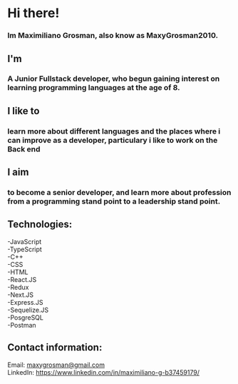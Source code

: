 # Hi there!                                        

### Im Maximiliano Grosman, also know as MaxyGrosman2010.

## I'm
### A Junior Fullstack developer, who begun gaining interest on learning programming languages at the age of 8.

## I like to
### learn more about different languages and the places where i can improve as a developer, particulary i like to work on the Back end

## I aim
### to become a senior developer, and learn more about profession from a programming stand point to a leadership stand point.

## Technologies:
-JavaScript<br>
-TypeScript<br>
-C++<br>
-CSS<br>
-HTML<br>
-React.JS<br>
-Redux<br>
-Next.JS<br>
-Express.JS<br>
-Sequelize.JS<br>
-PosgreSQL<br>
-Postman<br>

## Contact information: 
Email: maxygrosman@gmail.com<br>
LinkedIn: https://www.linkedin.com/in/maximiliano-g-b37459179/<br>

<!--
**MaxyGrosman2010/MaxyGrosman2010** is a ✨ _special_ ✨ repository because its `README.md` (this file) appears on your GitHub profile.

Here are some ideas to get you started:

- 🔭 I’m currently working on ...
- 🌱 I’m currently learning ...
- 👯 I’m looking to collaborate on ...
- 🤔 I’m looking for help with ...
- 💬 Ask me about ...
- 📫 How to reach me: ...
- 😄 Pronouns: ...
- ⚡ Fun fact: ...
-->
